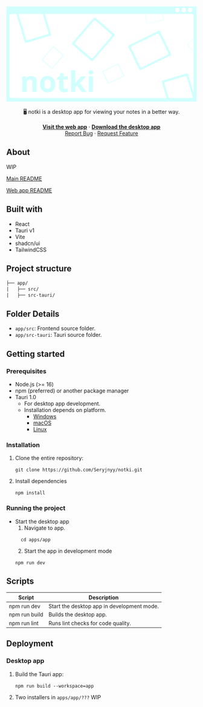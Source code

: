 <!-- PROJECT LOGO -->
<br />
<div align="center">

![Logo](/Images/banner2.svg)

  <p align="center">
    🖥️ notki is a desktop app for viewing your notes in a better way.
    </br>
    </br>
    <a href="https://notki-app.netlify.app/"><strong>Visit the web app</strong></a>
    ·
    <a href="https://github.com/Seryjnyy/notki/releases"><strong>Download the desktop app</strong></a>
    <br />
    <a href="https://github.com/Seryjnyy/notki/issues/new?assignees=&labels=&projects=&template=bug_report.md&title=">Report Bug</a>
    ·
    <a href="https://github.com/Seryjnyy/notki/issues/new?assignees=&labels=&projects=&template=feature_request.md&title=">Request Feature</a>
  </p>
</div>

<!-- TABLE OF CONTENTS -->
<!-- <details>
  <summary>Table of Contents</summary>
  <ol>
    <li>
      <a href="#about">About</a>
    </li>
    <li><a href="#built-with">Built with</a></li>
    <li><a href="#usage">Usage</a></li>
    <li><a href="#status">Status</a></li>
    <li>
      <a href="#getting-started">Getting Started</a>
      <ul>
        <li><a href="#locally">Locally</a>
          <ul>
            <li><a href="#for-development">For development</a></li>
            <li><a href="#locally">Just running it</a></li>
          </ul>
        </li>
      </ul>
    </li>
  </ol>
</details> -->

## About

WIP

[Main README](/README.md)

[Web app README](/www/README.md)

## Built with

-   React
-   Tauri v1
-   Vite
-   shadcn/ui
-   TailwindCSS

## Project structure

```
├── app/
|   ├── src/
|   ├── src-tauri/
```

## Folder Details

-   `app/src`: Frontend source folder.
-   `app/src-tauri`: Tauri source folder.

## Getting started

### Prerequisites

-   Node.js (>= 16)
-   npm (preferred) or another package manager
-   Tauri 1.0
    -   For desktop app development.
    -   Installation depends on platform.
        -   [Windows](https://v1.tauri.app/v1/guides/getting-started/prerequisites)
        -   [macOS](https://v1.tauri.app/v1/guides/getting-started/prerequisites#setting-up-macos)
        -   [Linux](https://v1.tauri.app/v1/guides/getting-started/prerequisites#setting-up-macos)

### Installation

1. Clone the entire repository:

    ```
    git clone https://github.com/Seryjnyy/notki.git
    ```

2. Install dependencies

    ```
    npm install
    ```

### Running the project

-   Start the desktop app
    1. Navigate to app.
    ```
      cd apps/app
    ```
    2. Start the app in development mode
    ```
    npm run dev
    ```

## Scripts

| Script        | Description                                |
| ------------- | ------------------------------------------ |
| npm run dev   | Start the desktop app in development mode. |
| npm run build | Builds the desktop app.                    |
| npm run lint  | Runs lint checks for code quality.         |

## Deployment

### Desktop app

1. Build the Tauri app:

    ```
    npm run build --workspace=app
    ```

2. Two installers in `apps/app/???` WIP
